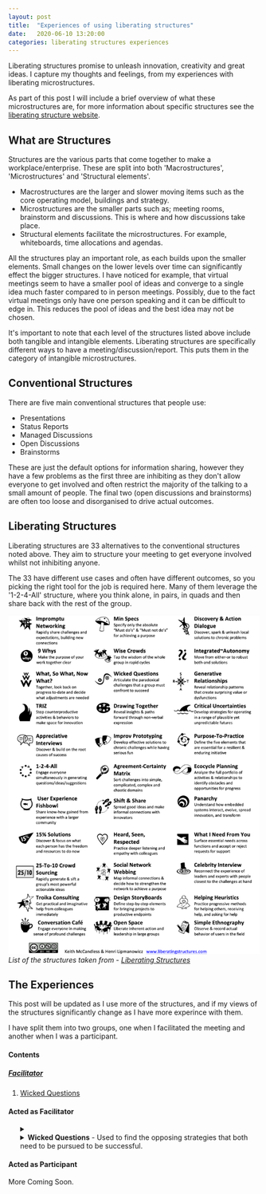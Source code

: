 ```yaml
---
layout: post
title:  "Experiences of using liberating structures"
date:   2020-06-10 13:20:00
categories: liberating structures experiences
---
```



Liberating structures promise to unleash innovation, creativity and great ideas. I capture my thoughts and feelings, from my experiences with liberating  microstructures. 

As part of this post I will include a brief overview of what these microstructures are, for more information about specific structures see the [liberating structure website][liberatingstructures].


[liberatingstructures]: http://www.liberatingstructures.com/

## What are Structures

Structures are the various parts that come together to make a workplace/enterprise. These are split into both 'Macrostructures', 'Microstructures' and 'Structural elements'.
* Macrostructures are the larger and slower moving items such as the core operating model, buildings and strategy.
* Microstructures are the smaller parts such as; meeting rooms, brainstorm and discussions. This is where and how discussions take place.
* Structural elements facilitate the microstructures. For example, whiteboards, time allocations and agendas.


All the structures play an important role, as each builds upon the smaller elements. Small changes on the lower levels over time can significantly effect the bigger structures. I have noticed for example, that virtual meetings seem to have a smaller pool of ideas and converge to a single idea much faster compared to in person meetings. Possibly, due to the fact virtual meetings only have one person speaking and it can be difficult to edge in. This reduces the pool of ideas and the best idea may not be chosen.

It's important to note that each level of the structures listed above include both tangible and intangible elements. Liberating structures are specifically different ways to have a meeting/discussion/report. This puts them in the category of intangible microstructures.

## Conventional Structures

There are five main conventional structures that people use:
* Presentations
* Status Reports
* Managed Discussions
* Open Discussions
* Brainstorms

These are just the default options for information sharing, however they have a few problems as the first three are inhibiting as they don't allow everyone to get involved and often restrict the majority of the talking to a small amount of people. The final two (open discussions and brainstorms) are often too loose and disorganised to drive actual outcomes. 

## Liberating Structures

Liberating structures are 33 alternatives to the conventional structures noted above. They aim to structure your meeting to get everyone involved whilst not inhibiting anyone.

The 33 have different use cases and often have different outcomes, so you picking the right tool for the job is required here. Many of them leverage the '1-2-4-All' structure, where you think alone, in pairs, in quads and then share back with the rest of the group.

![](/assets/images/liberating-structures.png)
*List of the structures taken from - [Liberating Structures][liberatingstructures]*

## The Experiences

This post will be updated as I use more of the structures, and if my views of the structures significantly change as I have more experince with them.

I have split them into two groups, one when I facilitated the meeting and another when I was a participant.

#### Contents

##### [Facilitator](#f)
1. [Wicked Questions](#f-wicked-questions)

<!---
##### [Participant](#p)
1. [Wicked Questions](#p-wicked-questions)
-->


#### <a name="f"/>Acted as Facilitator

<ul>
  <details>
  <summary><a name="f-wicked-questions"/><li><strong>Wicked Questions</strong> - Used to find the opposing strategies that both need to be pursued to be successful.</li></summary>
    
  <div class="details-inner">
   <p>
   I enjoyed using this structure and I think the team enjoyed the task as they had not tried anything similar before.
   </p> <p>
   The rules for this structure were easy to follow and not overly perscriptive in it's method.
   </p> <p>
   It was good to put down in words, some of these paradoxical challenges the team faces, even though some of them are obvious to many members of the team. None of the generated questions particually stuck out, as ground breaking. A couple being a little one sided - but overall it was a good mix.
   </p> <p>
   I found it difficult to bulid upon the the wicked questions proposed back to the entire group, however, we came together to find an overall wicked question that covered the major aspects of other questions that were proposed.
   </p> <p>
   Once the questions were listed, I felt the group didn't really know how to proceed, as we had identified problems without obvious solutions. As by the very nature of wicked questions they are not easily fixable. It will be interesting to see if over time this leads the team to reduce the friction between the two sides of the major dichotomy.
   </p> <p>
   I would recommend trying it out with your team.
   </p>
  </div>
  </details>
</ul>

#### <a name="p"/>Acted as Participant

More Coming Soon.

<!---
<ul>
  <details>
  <summary><a name="p-wicked-questions"/><li><strong>Wicked Questions</strong> - Used to find the opposing strategies that both need to be pursued to be successful.</li></summary>
    
  These are my thoughts about this.

  Etc. 
  </details>
</ul>
-->

